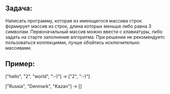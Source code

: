 ## Задача: 
Написать программу, которая из имеющегося массива строк формирует массив из строк, длина которых меньше либо равна 3 символам. Первоначальный массив можно ввести с клавиатуры, либо задать на старте заполнения алгоритма. При решении не рекомендуетс пользоваться коллекциями, лучше обойтись исключительно массивами.

## Пример:
["hello", "2", "world", ":-)"] -> ["2", ":-)"]

["Russia", "Denmark", "Kazan"] -> []
